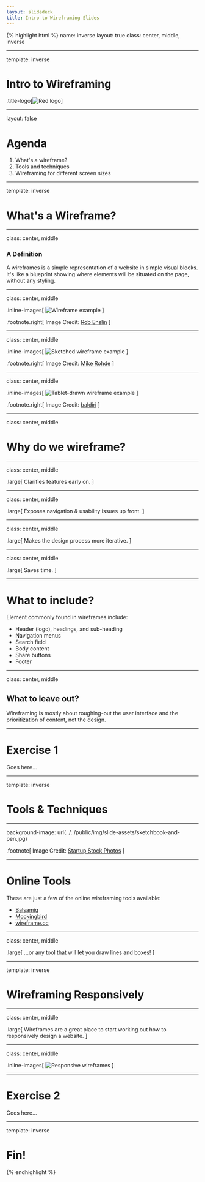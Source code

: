 ```yaml
---
layout: slidedeck
title: Intro to Wireframing Slides
---
```


{% highlight html %}
name: inverse
layout: true
class: center, middle, inverse

---
template: inverse

# Intro to Wireframing

.title-logo[![Red logo](../../public/img/red-logo-white.svg)]

---
layout: false

# Agenda

1. What's a wireframe?
2. Tools and techniques
4. Wireframing for different screen sizes

---
template: inverse

# What's a Wireframe?

---
class: center, middle

### A Definition

A wireframes is a simple representation of a website in simple visual blocks. It's like a blueprint showing where elements will be situated on the page, without any styling.

---
class: center, middle

.inline-images[
   ![Wireframe example](../../public/img/slide-assets/wireframe-sample-01.png)
]

.footnote.right[
   Image Credit: [Rob Enslin](https://www.flickr.com/photos/doos/4689874175/)
]

---
class: center, middle

.inline-images[
   ![Sketched wireframe example](../../public/img/slide-assets/wireframe-sample-02.jpg)
]

.footnote.right[
   Image Credit: [Mike Rohde](https://www.flickr.com/photos/rohdesign/3307873748/)
]

---
class: center, middle

.inline-images[
   ![Tablet-drawn wireframe example](../../public/img/slide-assets/wireframe-sample-03.jpg)
]

.footnote.right[
   Image Credit: [baldiri](https://www.flickr.com/photos/baldiri/5734993652/)
]

---
class: center, middle

# Why do we wireframe?

---
class: center, middle

.large[
   Clarifies features early on.
]

---
class: center, middle

.large[
   Exposes navigation & usability issues up front.
]

---
class: center, middle

.large[
   Makes the design process more iterative.
]

---
class: center, middle

.large[
   Saves time.
]

---

# What to include?

Element commonly found in wireframes include:

- Header (logo), headings, and sub-heading
- Navigation menus
- Search field
- Body content
- Share buttons
- Footer

---
class: center, middle

## What to leave out?

Wireframing is mostly about roughing-out the user interface and the prioritization of content, not the design.

---

# Exercise 1

Goes here...

---
template: inverse

# Tools & Techniques

---

background-image: url(../../public/img/slide-assets/sketchbook-and-pen.jpg)

.footnote[
   Image Credit: [Startup Stock Photos](http://startupstockphotos.com/)
]

---

# Online Tools

These are just a few of the online wireframing tools available:

- [Balsamiq](http://www.balsamiq.com)
- [Mockingbird](http://www.gomockingbird.com)
- [wireframe.cc](https://wireframe.cc/)

---
class: center, middle

.large[
   ...or any tool that will let you draw lines and boxes!
]

---
template: inverse

# Wireframing Responsively

---
class: center, middle

.large[
   Wireframes are a great place to start working out how to responsively design a website.
]

---
class: center, middle

.inline-images[
   ![Responsive wireframes](../../public/img/slide-assets/responsive-wireframe-sketch.jpeg)
]

---

# Exercise 2

Goes here...

---
template: inverse

# Fin!

{% endhighlight %}
